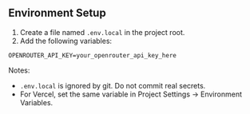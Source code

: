 ## Environment Setup

1. Create a file named `.env.local` in the project root.
2. Add the following variables:

```
OPENROUTER_API_KEY=your_openrouter_api_key_here
```

Notes:
- `.env.local` is ignored by git. Do not commit real secrets.
- For Vercel, set the same variable in Project Settings → Environment Variables.
